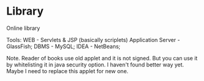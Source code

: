 # Library
Online library 

Tools:
WEB - Servlets & JSP (basically scriplets)
Application Server - GlassFish;
DBMS - MySQL;
IDEA - NetBeans;

Note. Reader of books use old applet and it is not signed.
But you can use it by whitelisting it in java security option. I haven't found better way yet.
Maybe I need to replace this applet for new one. 
